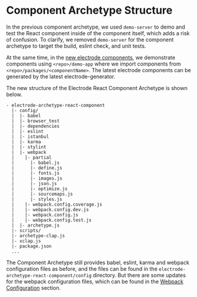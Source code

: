 # Component Archetype Structure

In the previous component archetype, we used `demo-server` to demo and test the React component inside of the component itself, which adds a risk of confusion. To clarify, we removed `demo-server` for the component archetype to target the build, eslint check, and unit tests.

At the same time, in the [new electrode components](/docs/chapter1/intermediate/create-a-electrode-component), we demonstrate components using `<repo>/demo-app` where we import components from `<repo>/packages/<componentName>`. The latest electrode components can be generated by the latest electrode-generator.

The new structure of the Electrode React Component Archetype is shown below.

```
- electrode-archetype-react-component
  |- config/
  |  |- babel
  |  |- browser_test
  |  |- dependencies
  |  |- eslint
  |  |- istanbul
  |  |- karma
  |  |- stylint
  |  |- webpack
  |    |- partial
  |      |- babel.js
  |      |- define.js
  |      |- fonts.js
  |      |- images.js
  |      |- json.js
  |      |- optimize.js
  |      |- sourcemaps.js
  |      |- styles.js
  |    |- webpack.config.coverage.js
  |    |- webpack.config.dev.js
  |    |- webpack.config.js
  |    |- webpack.config.test.js
  |  |- archetype.js
  |- scripts/
  |- archetype-clap.js
  |- xclap.js
  |- package.json
  ...
```

The Component Archetype still provides babel, eslint, karma and webpack configuration files as before, and the files can be found in the `electrode-archetype-react-component/config` directory. But there are some updates for the webpack configuration files, which can be found in the [Webpack Configuration](/docs/chapter1/intermediate/component-archetype/webpack-config) section.
